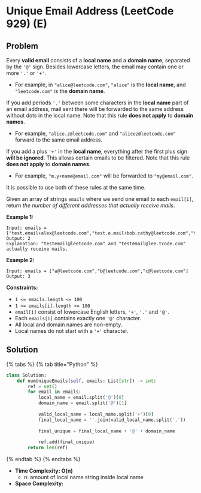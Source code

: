 # Unique Email Address \(LeetCode 929\) \(E\)

## Problem

Every **valid email** consists of a **local name** and a **domain name**, separated by the `'@'` sign. Besides lowercase letters, the email may contain one or more `'.'` or `'+'`.

* For example, in `"alice@leetcode.com"`, `"alice"` is the **local name**, and `"leetcode.com"` is the **domain name**.

If you add periods `'.'` between some characters in the **local name** part of an email address, mail sent there will be forwarded to the same address without dots in the local name. Note that this rule **does not apply** to **domain names**.

* For example, `"alice.z@leetcode.com"` and `"alicez@leetcode.com"` forward to the same email address.

If you add a plus `'+'` in the **local name**, everything after the first plus sign **will be ignored**. This allows certain emails to be filtered. Note that this rule **does not apply** to **domain names**.

* For example, `"m.y+name@email.com"` will be forwarded to `"my@email.com"`.

It is possible to use both of these rules at the same time.

Given an array of strings `emails` where we send one email to each `email[i]`, return _the number of different addresses that actually receive mails_.

**Example 1:**

```text
Input: emails = ["test.email+alex@leetcode.com","test.e.mail+bob.cathy@leetcode.com","testemail+david@lee.tcode.com"]
Output: 2
Explanation: "testemail@leetcode.com" and "testemail@lee.tcode.com" actually receive mails.
```

**Example 2:**

```text
Input: emails = ["a@leetcode.com","b@leetcode.com","c@leetcode.com"]
Output: 3
```

**Constraints:**

* `1 <= emails.length <= 100`
* `1 <= emails[i].length <= 100`
* `email[i]` consist of lowercase English letters, `'+'`, `'.'` and `'@'`.
* Each `emails[i]` contains exactly one `'@'` character.
* All local and domain names are non-empty.
* Local names do not start with a `'+'` character.

## Solution

{% tabs %}
{% tab title="Python" %}
```python
class Solution:
    def numUniqueEmails(self, emails: List[str]) -> int:
        ref = set()
        for email in emails:
            local_name = email.split('@')[0]
            domain_name = email.split('@')[1]
            
            valid_local_name = local_name.split('+')[0]
            final_local_name = ''.join(valid_local_name.split('.'))
            
            final_unique = final_local_name + '@' + domain_name
            
            ref.add(final_unique)
        return len(ref)
```
{% endtab %}
{% endtabs %}

* **Time Complexity: O\(n\)**
  * n: amount of local name string inside local name
* **Space Complexity:**

